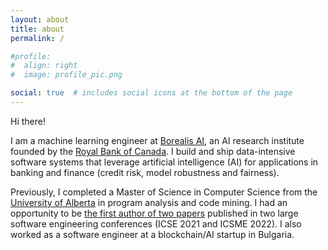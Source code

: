 ```yaml
---
layout: about
title: about
permalink: /

#profile:
#  align: right
#  image: profile_pic.png

social: true  # includes social icons at the bottom of the page
---
```


Hi there!

I am a machine learning engineer at [Borealis AI](https://borealisai.com/),
an AI research institute founded by the [Royal Bank of Canada](https://rbc.com).
I build and ship data-intensive software systems that leverage artificial intelligence (AI) for applications in
banking and finance (credit risk, model robustness and fairness).

Previously, I completed a Master of Science in Computer Science from the [University of Alberta](https://ualberta.ca)
in program analysis and code mining. I had an opportunity to be
[the first author of two papers](https://scholar.google.com/citations?user=dpV2oe0AAAAJ)
published in two large software engineering conferences (ICSE 2021 and ICSME 2022).
I also worked as a software engineer at a blockchain/AI startup in Bulgaria.

